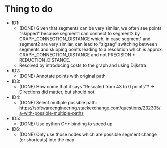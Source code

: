 # Thing to do

* ID1:
  * (DONE) Given that segments can be very similar, we often see points "skipped" because segment1 can connect to segment2 by GRAPH_CONNECTION_DISTANCE which, in case segment1 and segment2 are very similar, can lead to "zigzag" switching between segments and skipping points leading to a resolution which is approx GRAPH_CONNECTION_DISTANCE and not PRECISION * REDUCTION_DISTANCE.
  * Resolved by introducing costs to the graph and using Dijkstra
* ID2:
  * (DONE) Annotate points with original path
* ID3:
  * (DONE) How come that it says "Rescaled from 43 to 0 points"? -> Directions did matter, but should not.
* ID4:
  * (DONE) Select multiple possible path: https://softwareengineering.stackexchange.com/questions/232305/a-with-possible-multiple-paths
* ID5:
  * (DONE) Use python C++ binding to speed up
* ID6:
  * (DONE) Only use those nodes which are possible segment change (or shortcuts) into the map
